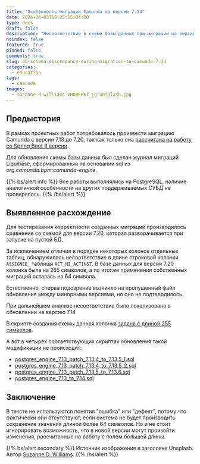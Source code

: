 ```yaml
---
title: "Особенность миграции Camunda на версию 7.14"
date: 2024-04-03T19:25:15+04:00
type: docs
draft: false
description: "Несоответствие в схеме базы данных при миграции на версию 7.14"
noindex: false
featured: true
pinned: false
comments: true
slug: db-schema-discrepancy-during-migration-to-camunda-7.14
categories:
  - education
tags:
  - camunda
images:
  - suzanne-d-williams-VMKBFR6r_jg-unsplash.jpg
---
```


## Предыстория
В рамках проектных работ потребовалось произвести миграцию Camunda с версии 7.13 до 7.20, так как только она
[рассчитана на работу со Spring Boot 3 версии](https://docs.camunda.org/manual/7.20/user-guide/spring-boot-integration/version-compatibility/).

Для обновления схемы базы данных был сделан журнал миграций Liquibase, сформированный на основании sql из _org.camunda.bpm:camunda-engine_.

{{% bs/alert info %}}
Все работы выполнялись на PostgreSQL, наличие аналогичной особенности на других поддерживаемых СУБД не проверялось.
{{% /bs/alert %}}

## Выявленное расхождение
Для тестирования корректности созданных миграций производилось сравнение со схемой для версии 7.20, которая разворачивается при запуске на пустой БД.

За исключением отличия в порядке некоторых колонок отдельных таблиц, обнаружилось несоответствие в длине строковой колонки `ASSIGNEE_` таблицы `ACT_HI_ACTINST`.
В базе данных для версии 7.20 колонка была на 255 символов, а по итогам применения собственных миграций осталась на 64 символа.

Естественно, сперва подозрение возникло на пропущенный файл обновления между минорными версиями, но оно не подтвердилось.

При дальнейшем анализе несоответствие было локализовано в обновлении на версию 7.14

В скрипте создания схемы данная колонка [задана с длиной 255 символов](https://github.com/camunda/camunda-bpm-platform/blob/30a2732a2b752f7b897625e6a386787ee0c1c510/engine/src/main/resources/org/camunda/bpm/engine/db/create/activiti.postgres.create.history.sql#L56).

А вот в четырех соответствующих скриптах обновления такой модификации не происходит:
- [postgres_engine_7.13_patch_7.13.4_to_7.13.5_1.sql](https://github.com/camunda/camunda-bpm-platform/blob/7.14.0/engine/src/main/resources/org/camunda/bpm/engine/db/upgrade/postgres_engine_7.13_patch_7.13.4_to_7.13.5_1.sql)
- [postgres_engine_7.13_patch_7.13.4_to_7.13.5_2.sql](https://github.com/camunda/camunda-bpm-platform/blob/7.14.0/engine/src/main/resources/org/camunda/bpm/engine/db/upgrade/postgres_engine_7.13_patch_7.13.4_to_7.13.5_2.sql)
- [postgres_engine_7.13_patch_7.13.5_to_7.13.6.sql](https://github.com/camunda/camunda-bpm-platform/blob/7.14.0/engine/src/main/resources/org/camunda/bpm/engine/db/upgrade/postgres_engine_7.13_patch_7.13.5_to_7.13.6.sql)
- [postgres_engine_7.13_to_7.14.sql](https://github.com/camunda/camunda-bpm-platform/blob/7.14.0/engine/src/main/resources/org/camunda/bpm/engine/db/upgrade/postgres_engine_7.13_to_7.14.sql)

## Заключение
В тексте не используются понятия "ошибка" или "дефект", потому что фактически они отсутствуют, если система не будет производить сохранение значения длиной более 64 символов.
Но и не стоит игнорировать возможность, что в новой версии могут произойти изменения, рассчитанные на работу с полем большей длины.

{{% bs/alert secondary %}}
Источник изображения в заголовке Unsplash. Автор [Suzanne D. Williams](https://unsplash.com/@scw1217).
{{% /bs/alert %}}